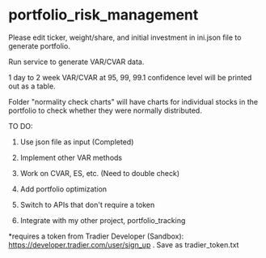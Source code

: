 # portfolio_risk_management

Please edit ticker, weight/share, and initial investment in ini.json file to generate portfolio.

Run service to generate VAR/CVAR data.

1 day to 2 week VAR/CVAR at 95, 99, 99.1 confidence level will be printed out as a table.

Folder "normality check charts" will have charts for individual stocks in the portfolio to check whether they were normally distributed.

TO DO:

1. Use json file as input (Completed)

2. Implement other VAR methods

3. Work on CVAR, ES, etc. (Need to double check)

4. Add portfolio optimization

5. Switch to APIs that don't require a token

6. Integrate with my other project, portfolio_tracking

*requires a token from Tradier Developer (Sandbox): https://developer.tradier.com/user/sign_up . Save as tradier_token.txt
